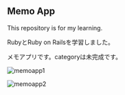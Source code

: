 ## Memo App

This repository is for my learning.

RubyとRuby on Railsを学習しました。

メモアプリです。categoryは未完成です。

![memoapp1](https://user-images.githubusercontent.com/57721813/100887155-fbbd8480-34f7-11eb-86c5-d12f8443fd44.jpg)

![memoapp2](https://user-images.githubusercontent.com/57721813/100887335-332c3100-34f8-11eb-9ce4-3c2e9490a192.jpg)
